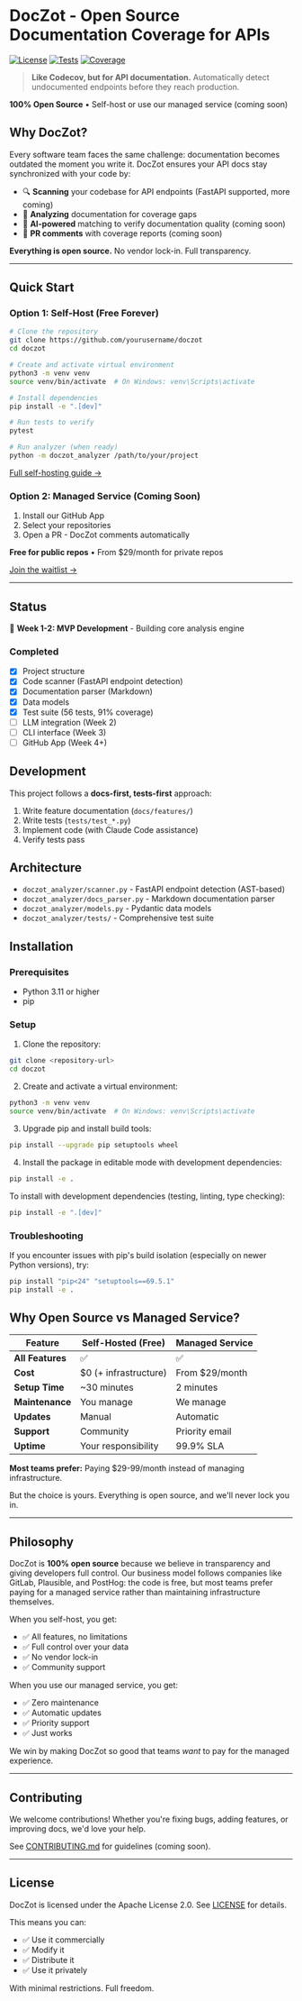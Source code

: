 # DocZot - Open Source Documentation Coverage for APIs

[![License](https://img.shields.io/badge/License-Apache_2.0-blue.svg)](https://opensource.org/licenses/Apache-2.0)
[![Tests](https://img.shields.io/badge/tests-56%20passed-brightgreen)](tests/)
[![Coverage](https://img.shields.io/badge/coverage-91%25-brightgreen)](tests/)

> **Like Codecov, but for API documentation.** Automatically detect undocumented endpoints before they reach production.

**100% Open Source** • Self-host or use our managed service (coming soon)

## Why DocZot?

Every software team faces the same challenge: documentation becomes outdated the moment you write it. DocZot ensures your API docs stay synchronized with your code by:

- 🔍 **Scanning** your codebase for API endpoints (FastAPI supported, more coming)
- 📄 **Analyzing** documentation for coverage gaps
- 🤖 **AI-powered** matching to verify documentation quality (coming soon)
- 💬 **PR comments** with coverage reports (coming soon)

**Everything is open source.** No vendor lock-in. Full transparency.

---

## Quick Start

### Option 1: Self-Host (Free Forever)

```bash
# Clone the repository
git clone https://github.com/yourusername/doczot
cd doczot

# Create and activate virtual environment
python3 -m venv venv
source venv/bin/activate  # On Windows: venv\Scripts\activate

# Install dependencies
pip install -e ".[dev]"

# Run tests to verify
pytest

# Run analyzer (when ready)
python -m doczot_analyzer /path/to/your/project
```

[Full self-hosting guide →](docs/SELF_HOSTING.md)

### Option 2: Managed Service (Coming Soon)

1. Install our GitHub App
2. Select your repositories
3. Open a PR - DocZot comments automatically

**Free for public repos** • From $29/month for private repos

[Join the waitlist →](#)

---

## Status

🚧 **Week 1-2: MVP Development** - Building core analysis engine

### Completed
- [x] Project structure
- [x] Code scanner (FastAPI endpoint detection)
- [x] Documentation parser (Markdown)
- [x] Data models
- [x] Test suite (56 tests, 91% coverage)
- [ ] LLM integration (Week 2)
- [ ] CLI interface (Week 3)
- [ ] GitHub App (Week 4+)

## Development

This project follows a **docs-first, tests-first** approach:
1. Write feature documentation (`docs/features/`)
2. Write tests (`tests/test_*.py`)
3. Implement code (with Claude Code assistance)
4. Verify tests pass

## Architecture

- `doczot_analyzer/scanner.py` - FastAPI endpoint detection (AST-based)
- `doczot_analyzer/docs_parser.py` - Markdown documentation parser
- `doczot_analyzer/models.py` - Pydantic data models
- `doczot_analyzer/tests/` - Comprehensive test suite

## Installation

### Prerequisites
- Python 3.11 or higher
- pip

### Setup

1. Clone the repository:
```bash
git clone <repository-url>
cd doczot
```

2. Create and activate a virtual environment:
```bash
python3 -m venv venv
source venv/bin/activate  # On Windows: venv\Scripts\activate
```

3. Upgrade pip and install build tools:
```bash
pip install --upgrade pip setuptools wheel
```

4. Install the package in editable mode with development dependencies:
```bash
pip install -e .
```

To install with development dependencies (testing, linting, type checking):
```bash
pip install -e ".[dev]"
```

### Troubleshooting

If you encounter issues with pip's build isolation (especially on newer Python versions), try:
```bash
pip install "pip<24" "setuptools==69.5.1"
pip install -e .
```

## Why Open Source vs Managed Service?

| Feature | Self-Hosted (Free) | Managed Service |
|---------|-------------------|-----------------|
| **All Features** | ✅ | ✅ |
| **Cost** | $0 (+ infrastructure) | From $29/month |
| **Setup Time** | ~30 minutes | 2 minutes |
| **Maintenance** | You manage | We manage |
| **Updates** | Manual | Automatic |
| **Support** | Community | Priority email |
| **Uptime** | Your responsibility | 99.9% SLA |

**Most teams prefer:** Paying $29-99/month instead of managing infrastructure.

But the choice is yours. Everything is open source, and we'll never lock you in.

---

## Philosophy

DocZot is **100% open source** because we believe in transparency and giving developers full control. Our business model follows companies like GitLab, Plausible, and PostHog: the code is free, but most teams prefer paying for a managed service rather than maintaining infrastructure themselves.

When you self-host, you get:
- ✅ All features, no limitations
- ✅ Full control over your data
- ✅ No vendor lock-in
- ✅ Community support

When you use our managed service, you get:
- ✅ Zero maintenance
- ✅ Automatic updates
- ✅ Priority support
- ✅ Just works

We win by making DocZot so good that teams *want* to pay for the managed experience.

---

## Contributing

We welcome contributions! Whether you're fixing bugs, adding features, or improving docs, we'd love your help.

See [CONTRIBUTING.md](CONTRIBUTING.md) for guidelines (coming soon).

---

## License

DocZot is licensed under the Apache License 2.0. See [LICENSE](LICENSE) for details.

This means you can:
- ✅ Use it commercially
- ✅ Modify it
- ✅ Distribute it
- ✅ Use it privately

With minimal restrictions. Full freedom.

